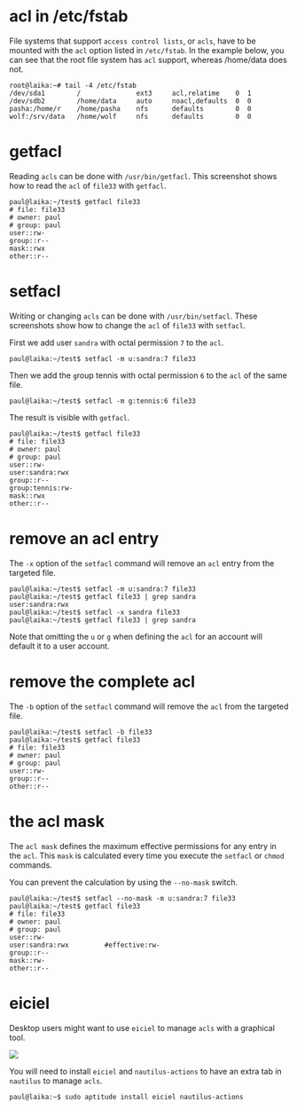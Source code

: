 # acl in /etc/fstab

File systems that support `access control lists`, or
`acls`, have to be mounted with the `acl` option listed in
`/etc/fstab`. In the example below, you can see that the
root file system has `acl` support, whereas /home/data does not.

    root@laika:~# tail -4 /etc/fstab
    /dev/sda1        /              ext3     acl,relatime    0  1
    /dev/sdb2        /home/data     auto     noacl,defaults  0  0
    pasha:/home/r    /home/pasha    nfs      defaults        0  0
    wolf:/srv/data   /home/wolf     nfs      defaults        0  0

# getfacl

Reading `acls` can be done with `/usr/bin/getfacl`. This
screenshot shows how to read the `acl` of `file33` with
`getfacl`.

    paul@laika:~/test$ getfacl file33
    # file: file33
    # owner: paul
    # group: paul
    user::rw-
    group::r--
    mask::rwx
    other::r--

# setfacl

Writing or changing `acls` can be done with
`/usr/bin/setfacl`. These screenshots show how to change
the `acl` of `file33` with `setfacl`.

First we add `u`ser `sandra` with octal permission `7` to the `acl`.

    paul@laika:~/test$ setfacl -m u:sandra:7 file33

Then we add the `g`roup tennis with octal permission `6` to the `acl` of
the same file.

    paul@laika:~/test$ setfacl -m g:tennis:6 file33

The result is visible with `getfacl`.

    paul@laika:~/test$ getfacl file33 
    # file: file33
    # owner: paul
    # group: paul
    user::rw-
    user:sandra:rwx
    group::r--
    group:tennis:rw-
    mask::rwx
    other::r--

# remove an acl entry

The `-x` option of the `setfacl` command will remove an `acl` entry from
the targeted file.

    paul@laika:~/test$ setfacl -m u:sandra:7 file33 
    paul@laika:~/test$ getfacl file33 | grep sandra
    user:sandra:rwx
    paul@laika:~/test$ setfacl -x sandra file33
    paul@laika:~/test$ getfacl file33 | grep sandra

Note that omitting the `u` or `g` when defining the `acl` for an account
will default it to a user account.

# remove the complete acl

The `-b` option of the `setfacl` command will remove the `acl` from the
targeted file.

    paul@laika:~/test$ setfacl -b file33 
    paul@laika:~/test$ getfacl file33 
    # file: file33
    # owner: paul
    # group: paul
    user::rw-
    group::r--
    other::r--

# the acl mask

The `acl mask` defines the maximum effective permissions for any entry
in the `acl`. This `mask` is calculated every time you execute the
`setfacl` or `chmod` commands.

You can prevent the calculation by using the `--no-mask` switch.

    paul@laika:~/test$ setfacl --no-mask -m u:sandra:7 file33
    paul@laika:~/test$ getfacl file33
    # file: file33
    # owner: paul
    # group: paul
    user::rw-
    user:sandra:rwx         #effective:rw-
    group::r--
    mask::rw-
    other::r--
            

# eiciel

Desktop users might want to use `eiciel` to manage
`acls` with a graphical tool.

![](../images/eiciel_acls.jpg)

You will need to install `eiciel` and `nautilus-actions` to have an
extra tab in `nautilus` to manage `acls`.

    paul@laika:~$ sudo aptitude install eiciel nautilus-actions
            
